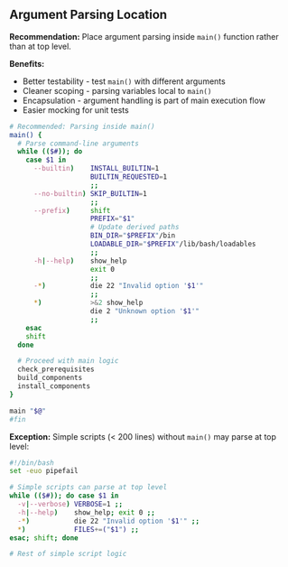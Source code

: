 ## Argument Parsing Location

**Recommendation:** Place argument parsing inside `main()` function rather than at top level.

**Benefits:**
- Better testability - test `main()` with different arguments
- Cleaner scoping - parsing variables local to `main()`
- Encapsulation - argument handling is part of main execution flow
- Easier mocking for unit tests

```bash
# Recommended: Parsing inside main()
main() {
  # Parse command-line arguments
  while (($#)); do
    case $1 in
      --builtin)    INSTALL_BUILTIN=1
                    BUILTIN_REQUESTED=1
                    ;;
      --no-builtin) SKIP_BUILTIN=1
                    ;;
      --prefix)     shift
                    PREFIX="$1"
                    # Update derived paths
                    BIN_DIR="$PREFIX"/bin
                    LOADABLE_DIR="$PREFIX"/lib/bash/loadables
                    ;;
      -h|--help)    show_help
                    exit 0
                    ;;
      -*)           die 22 "Invalid option '$1'"
                    ;;
      *)            >&2 show_help
                    die 2 "Unknown option '$1'"
                    ;;
    esac
    shift
  done

  # Proceed with main logic
  check_prerequisites
  build_components
  install_components
}

main "$@"
#fin
```

**Exception:** Simple scripts (< 200 lines) without `main()` may parse at top level:

```bash
#!/bin/bash
set -euo pipefail

# Simple scripts can parse at top level
while (($#)); do case $1 in
  -v|--verbose) VERBOSE=1 ;;
  -h|--help)    show_help; exit 0 ;;
  -*)           die 22 "Invalid option '$1'" ;;
  *)            FILES+=("$1") ;;
esac; shift; done

# Rest of simple script logic
```
